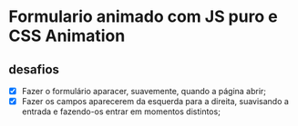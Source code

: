 # Formulario animado com JS puro e CSS Animation

## desafios

- [x] Fazer o formulário aparacer, suavemente, quando a página abrir;
- [x] Fazer os campos aparecerem da esquerda para a direita, suavisando a entrada e
fazendo-os entrar em momentos distintos;